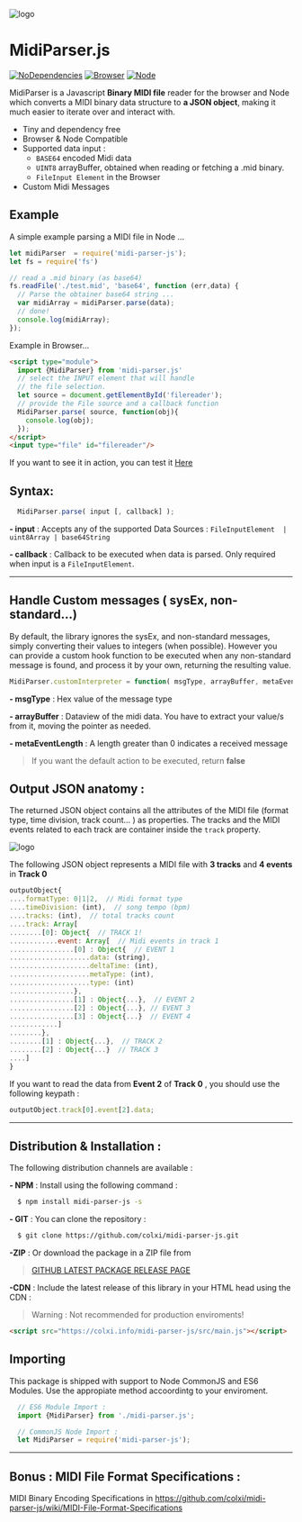 ![logo](https://colxi.info/midi-parser-js/docs/logo.png)

# MidiParser.js 
[![NoDependencies](https://img.shields.io/badge/dependencies-none-green.svg)](https://github.com/colxi/midi-parser-js)
[![Browser](https://img.shields.io/badge/browser-compatible-blue.svg)](https://github.com/colxi/midi-parser-js)
[![Node](https://img.shields.io/badge/node-compatible-brightgreen.svg)](https://www.npmjs.com/package/midi-parser-js)

MidiParser is a Javascript **Binary MIDI file** reader for the browser and Node which converts a MIDI binary data structure to **a JSON object**, making it much easier to iterate over and interact with.

- Tiny and dependency free
- Browser & Node Compatible
- Supported data input : 
  -  ```BASE64``` encoded Midi data
  - ```UINT8``` arrayBuffer, obtained when reading or fetching a   .mid binary. 
  - ```FileInput Element``` in the Browser 
- Custom Midi Messages



## Example

A simple example parsing a MIDI file in Node ...
```javascript
let midiParser  = require('midi-parser-js');
let fs = require('fs')

// read a .mid binary (as base64)
fs.readFile('./test.mid', 'base64', function (err,data) {
  // Parse the obtainer base64 string ...
  var midiArray = midiParser.parse(data);
  // done!
  console.log(midiArray);
});
```

Example in Browser...
```html
<script type="module">
  import {MidiParser} from 'midi-parser.js'
  // select the INPUT element that will handle
  // the file selection.
  let source = document.getElementById('filereader');
  // provide the File source and a callback function
  MidiParser.parse( source, function(obj){
    console.log(obj);
  });
</script>
<input type="file" id="filereader"/>
```
If you want to see it in action, you can test it [Here](https://colxi.info/midi-parser-js/test/test-es6-import.html)

## Syntax:


```javascript
  MidiParser.parse( input [, callback] );
```
**- input** : Accepts any of the supported Data Sources : `FileInputElement  | uint8Array | base64String`

**- callback** : Callback to be executed when data is parsed. Only required when input is a `FileInputElement`. 
 


---

## Handle Custom messages ( sysEx, non-standard...)

By default, the library ignores the sysEx, and non-standard messages, simply converting their values to integers (when possible).
However you can provide a custom hook function to be executed when any non-standard message is found, and process it by your own, returning the resulting value.


```javascript 
MidiParser.customInterpreter = function( msgType, arrayBuffer, metaEventLength){  /* your code */ }
```

**- msgType** : Hex value of the message type
 
**- arrayBuffer** : Dataview of the midi data. You have to extract your value/s from it, moving the pointer as needed.

**- metaEventLength** : A length greater than 0 indicates a received message

> If you want the default action to be executed, return **false**


## Output JSON anatomy  :

The returned JSON object contains all the attributes of the MIDI file (format type, time division, track count... ) as properties. The tracks and the MIDI events related to each track are container inside the `track` property. 

![logo](https://colxi.info/midi-parser-js/docs/diagram.jpg)


The following JSON object represents a MIDI file with **3 tracks** and **4 events** in **Track 0**

```javascript
outputObject{
....formatType: 0|1|2,  // Midi format type
....timeDivision: (int),  // song tempo (bpm)
....tracks: (int),  // total tracks count
....track: Array[
........[0]: Object{  // TRACK 1!
............event: Array[  // Midi events in track 1
................[0] : Object{  // EVENT 1
....................data: (string),
....................deltaTime: (int),
....................metaType: (int),
....................type: (int)
................},
................[1] : Object{...},  // EVENT 2
................[2] : Object{...}, // EVENT 3
................[3] : Object{...}  // EVENT 4
............]
........},
........[1] : Object{...},  // TRACK 2
........[2] : Object{...}  // TRACK 3
....]
}
```
If you want to read the data from **Event 2** of **Track 0** , you should use the following keypath :

```javascript
outputObject.track[0].event[2].data;
```
---
 
## Distribution & Installation :

The following distribution channels are available :


**- NPM** : Install using the following command :

```bash
  $ npm install midi-parser-js -s
```

**- GIT** : You can clone the repository  :
```bash
  $ git clone https://github.com/colxi/midi-parser-js.git
```

**-ZIP** : Or download the package in a ZIP file from
> [GITHUB LATEST PACKAGE RELEASE PAGE](https://github.com/colxi/midi-parser-js/releases/latest)


**-CDN** : Include the latest release of this library in your HTML head using the CDN :
> Warning : Not recommended for production enviroments!

```html
<script src="https://colxi.info/midi-parser-js/src/main.js"></script>
```
## Importing
This package is shipped with support to Node CommonJS and ES6 Modules. Use the appropiate method accoordintg to your enviroment.

```javascript
  // ES6 Module Import : 
  import {MidiParser} from './midi-parser.js'; 

  // CommonJS Node Import :
  let MidiParser = require('midi-parser-js');
```

--- 
## Bonus : MIDI File Format Specifications :

MIDI Binary Encoding Specifications in https://github.com/colxi/midi-parser-js/wiki/MIDI-File-Format-Specifications

